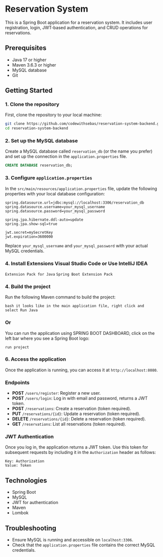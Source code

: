 
# Reservation System

This is a Spring Boot application for a reservation system. It includes user registration, login, JWT-based authentication, and CRUD operations for reservations.

## Prerequisites

- Java 17 or higher
- Maven 3.6.3 or higher
- MySQL database
- Git

## Getting Started

### 1. Clone the repository

First, clone the repository to your local machine:

```bash
git clone https://github.com/codewithsebas/reservation-system-backend.git
cd reservation-system-backend
```

### 2. Set up the MySQL database

Create a MySQL database called `reservation_db` (or the name you prefer) and set up the connection in the `application.properties` file.

```sql
CREATE DATABASE reservation_db;
```

### 3. Configure `application.properties`

In the `src/main/resources/application.properties` file, update the following properties with your local database configuration:

```properties
spring.datasource.url=jdbc:mysql://localhost:3306/reservation_db
spring.datasource.username=your_mysql_username
spring.datasource.password=your_mysql_password

spring.jpa.hibernate.ddl-auto=update
spring.jpa.show-sql=true

jwt.secret=mySecretKey
jwt.expiration=3600000
```

Replace `your_mysql_username` and `your_mysql_password` with your actual MySQL credentials.


### 4. Install Extensions Visual Studio Code or Use IntelliJ IDEA

`Extension Pack for Java`
`Spring Boot Extension Pack`

### 4. Build the project

Run the following Maven command to build the project:

`bash
it looks like in the main application file, right click and select Run Java
`

### Or

You can run the application using SPRING BOOT DASHBOARD, click on the left bar where you see a Spring Boot logo:

`run project`

### 6. Access the application

Once the application is running, you can access it at `http://localhost:8080`.

### Endpoints

- **POST** `/users/register`: Register a new user.
- **POST** `/users/login`: Log in with email and password, returns a JWT token.
- **POST** `/reservations`: Create a reservation (token required).
- **PUT** `/reservations/{id}`: Update a reservation (token required).
- **DELETE** `/reservations/{id}`: Delete a reservation (token required).
- **GET** `/reservations`: List all reservations (token required).

### JWT Authentication

Once you log in, the application returns a JWT token. Use this token for subsequent requests by including it in the `Authorization` header as follows:

```
Key: Authorization
Value: Token
```

## Technologies

- Spring Boot
- MySQL
- JWT for authentication
- Maven
- Lombok

## Troubleshooting

- Ensure MySQL is running and accessible on `localhost:3306`.
- Check that the `application.properties` file contains the correct MySQL credentials.
